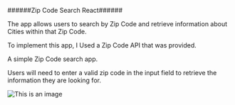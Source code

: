 ######Zip Code Search React######

The app allows users to search by Zip Code and retrieve information about Cities within that Zip Code.


To implement this app, I Used a Zip Code API that was provided.

A simple Zip Code search app. 


Users will need to enter a valid zip code in the input field to retrieve the information they are looking for.


![This is an image](https://raw.githubusercontent.com/CUNYTechPrep/zip-code-react-lab/master/zip-search-1.png)
